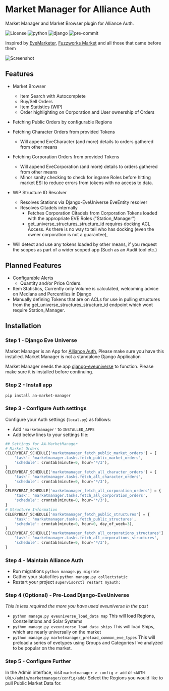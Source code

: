# Market Manager for Alliance Auth

Market Manager and Market Browser plugin for Alliance Auth.

![License](https://img.shields.io/badge/license-MIT-green)
![python](https://img.shields.io/badge/python-3.7-informational)
![django](https://img.shields.io/badge/django-3.2-informational)
![pre-commit](https://img.shields.io/badge/pre--commit-enabled-brightgreen?logo=pre-commit&logoColor=white)

Inspired by [EveMarketer](https://evemarketer.com/), [Fuzzworks Market](https://market.fuzzwork.co.uk/browser/) and all those that came before them

![Screenshot](https://i.imgur.com/GbzCC5y.png)

## Features

- Market Browser
    - Item Search with Autocomplete
    - Buy/Sell Orders
    - Item Statistics (WIP)
    - Order highlighting on Corporation and User ownership of Orders
- Fetching Public Orders by configurable Regions
- Fetching Character Orders from provided Tokens
    - Will append EveCharacter (and more) details to orders gathered from other means
- Fetching Corporation Orders from provided Tokens
    - Will append EveCorporation (and more) details to orders gathered from other means
    - Minor sanity checking to check for ingame Roles before hitting market ESI to reduce errors from tokens with no access to data.
- WIP Structure ID Resolver
    - Resolves Stations via Django-EveUniverse EveEntity resolver
    - Resolves Citadels internally
        - Fetches Corporation Citadels from Corporation Tokens loaded with the appropriate EVE Roles ("Station_Manager")
        - get_universe_structures_structure_id requires docking ACL Access. As there is no way to tell who has docking (even the owner corporation is not a guarantee),

- Will detect and use any tokens loaded by other means, if you request the scopes as part of a wider scoped app (Such as an Audit tool etc.)


## Planned Features
- Configurable Alerts
    - Quantity and/or Price Orders.
- Item Statistics, Currently only Volume is calculated, welcoming advice on Medians and Percentiles in Django
- Manually defining Tokens that are on ACLs for use in pulling structures from the get_universe_structures_structure_id endpoint which wont require Station_Manager.

## Installation

### Step 1 - Django Eve Universe

Market Manager is an App for [Alliance Auth](https://gitlab.com/allianceauth/allianceauth/), Please make sure you have this installed. Market Manager is not a standalone Django Application

Market Manager needs the app [django-eveuniverse](https://gitlab.com/ErikKalkoken/django-eveuniverse) to function. Please make sure it is installed before continuing.

### Step 2 - Install app

```bash
pip install aa-market-manager
```

### Step 3 - Configure Auth settings

Configure your Auth settings (`local.py`) as follows:

- Add `'marketmanager'` to `INSTALLED_APPS`
- Add below lines to your settings file:

```python
## Settings for AA-MarketManager
# Market Orders
CELERYBEAT_SCHEDULE['marketmanager_fetch_public_market_orders'] = {
    'task': 'marketmanager.tasks.fetch_public_market_orders',
    'schedule': crontab(minute=0, hour='*/3'),
}
CELERYBEAT_SCHEDULE['marketmanager_fetch_all_character_orders'] = {
    'task': 'marketmanager.tasks.fetch_all_character_orders',
    'schedule': crontab(minute=0, hour='*/3'),
}
CELERYBEAT_SCHEDULE['marketmanager_fetch_all_corporation_orders'] = {
    'task': 'marketmanager.tasks.fetch_all_corporation_orders',
    'schedule': crontab(minute=0, hour='*/3'),
}
# Structure Information
CELERYBEAT_SCHEDULE['marketmanager_fetch_public_structures'] = {
    'task': 'marketmanager.tasks.fetch_public_structures',
    'schedule': crontab(minute=0, hour=0, day_of_week=3),
}
CELERYBEAT_SCHEDULE['marketmanager_fetch_all_corporations_structures'] = {
    'task': 'marketmanager.tasks.fetch_all_corporations_structures',
    'schedule': crontab(minute=0, hour='*/3'),
}

```
### Step 4 - Maintain Alliance Auth
- Run migrations `python manage.py migrate`
- Gather your staticfiles `python manage.py collectstatic`
- Restart your project `supervisorctl restart myauth:`

### Step 4 (Optional) - Pre-Load Django-EveUniverse
_This is less required the more you have used eveuniverse in the past_
- `python manage.py eveuniverse_load_data map` This will load Regions, Constellations and Solar Systems
- `python manage.py eveuniverse_load_data ships` This will load Ships, which are nearly universally on the market
- `python manage.py marketmanager_preload_common_eve_types` This will preload a series of evetypes using Groups and Categories I've analyzed to be popular on the market.

### Step 5 - Configure Further
In the Admin interface, visit `marketmanager > config > add` or `<AUTH-URL>/admin/marketmanager/config/add/`
Select the Regions you would like to pull Public Market Data for.
